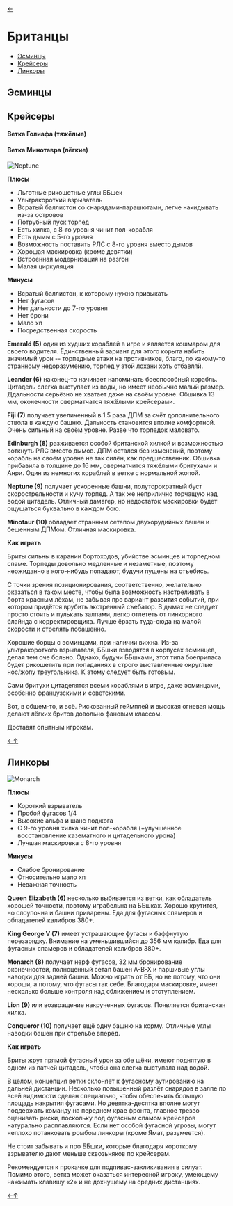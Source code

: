 [←](../readme.md)

# Британцы

- [Эсминцы](#Эсминцы)
- [Крейсеры](#Крейсеры)
- [Линкоры](#Линкоры)

## Эсминцы

## Крейсеры

#### Ветка Голиафа (тяжёлые)

#### Ветка Минотавра (лёгкие)
![Neptune](../images/neptune.png)

**Плюсы**
- Льготные рикошетные углы ББшек
- Ультракороткий взрыватель
- Всратый баллистон со снарядами-парашютами, легче накидывать из-за островов
- Потрубный пуск торпед
- Есть хилка, с 8-го уровня чинит пол-корабля
- Есть дымы с 5-го уровня
- Возможность поставить РЛС с 8-го уровня вместо дымов
- Хорошая маскировка (кроме девятки)
- Встроенная модернизация на разгон
- Малая циркуляция

**Минусы**
- Всратый баллистон, к которому нужно привыкать
- Нет фугасов
- Нет дальности до 7-го уровня
- Нет брони
- Мало хп
- Посредственная скорость

**Emerald (5)** один из худших кораблей в игре и является кошмаром для своего водителя. Единственный вариант для этого корыта набить значимый урон -- торпедные атаки на противников, благо, по какому-то странному недоразумению, торпед у этой лохани хоть отбавляй.

**Leander (6)** наконец-то начинает напоминать боеспособный корабль. Цитадель слегка выступает из воды, но имеет необычно малый размер. Ддальности серьёзно не хватает даже на своём уровне. Обшивка 13 мм, оконечности оверматчатся тяжёлыми крейсерами.

**Fiji (7)** получает увеличенный в 1.5 раза ДПМ за счёт дополнительного ствола в каждую башню. Дальность становится вполне комфортной. Очень сильный на своём уровне. Разве что торпедок маловато.

**Edinburgh (8)** разживается особой британской хилкой и возможностью воткнуть РЛС вместо дымов. ДПМ остался без изменений, поэтому корабль на своём уровне не так силён, как предшественник. Обшивка прибавила в толщине до 16 мм, оверматчится тяжёлыми бритухами и Анри. Один из немногих кораблей в ветке с нормальной жопой.

**Neptune (9)** получает ускоренные башни, полуторократный буст скорострельности и кучу торпед. А так же неприлично торчащую над водой цитадель. Отличный дамагер, но недостаток маскировки будет ощущаться буквально в каждом бою.

**Minotaur (10)** обладает странным сетапом двухорудийных башен и бешенным ДПМом. Отличная маскировка.

**Как играть**

Бриты сильны в карании бортоходов, убийстве эсминцев и торпедном спаме. Торпеды довольно медленные и незаметные, поэтому неожиданно в кого-нибудь попадают, будучи пущены на отъебись.

С точки зрения позиционирования, соответственно, желательно оказаться в таком месте, чтобы была возможность настреливать в борта красным лёхам, не забывая про вариант развития событий, при котором придётся врубить экстренный съебатор. В дымах не следует просто стоять и пулькать залпами, легко отлететь от линкорного блайнда с корректировщика. Лучше ёрзать туда-сюда на малой скорости и стрелять побашенно.

Хорошие борцы с эсминцами, при наличии вижна. Из-за ультракороткого взрывателя, ББшки взводятся в корпусах эсминцев, делая тем оче больно. Однако, будучи ББшками, этот типа боеприпаса будет рикошетить при попаданиях в строго выставленные округлые нос/жопу треугольника. К этому следует быть готовым.

Сами бритухи цитаделятся всеми кораблями в игре, даже эсминцами, особенно французскими и советскими.

Вот, в общем-то, и всё. Рискованный геймплей и высокая огневая мощь делают лёгких бритов довольно фановым классом.

Доставят опытным игрокам.

[←](../readme.md)[↑](#Британцы)

## Линкоры
![Monarch](../images/monarch.png)

**Плюсы**
- Короткий взрыватель
- Пробой фугасов 1/4
- Высокие альфа и шанс поджога
- С 9-го уровня хилка чинит пол-корабля (+улучшенное восстановление казематного и цитадельного урона)
- Лучшая маскировка c 8-го уровня

**Минусы**
- Слабое бронирование
- Относительно мало хп
- Неважная точность

**Queen Elizabeth (6)** несколько выбивается из ветки, как обладатель хорошей точности, поэтому играбельна на ББшках. Хорошо крутится, но слоупочна и башни приварены. Еда для фугасных спамеров и обладателей калибров 380+.

**King George V (7)** имеет устрашающие фугасы и баффнутую перезарядку. Внимание на уменьшившийся до 356 мм калибр. Еда для фугасных спамеров и обладателей калибров 380+.

**Monarch (8)** получает нерф фугасов, 32 мм бронирование оконечностей, полноценный сетап башен A-B-X и паршивые углы наводки для задней башни. Можно играть от ББ, но не потому, что они хороши, а потому, что фугасы так себе. Благодаря маскировке, имеет несколько больше контроля над сближением и отступлением.

**Lion (9)** или возвращение накрученных фугасов. Появляется британская хилка.

**Conqueror (10)** получает ещё одну башню на корму. Отличные углы наводки башен при стрельбе вперёд.

**Как играть**

Бриты жрут прямой фугасный урон за обе щёки, имеют поднятую в одном из патчей цитадель, чтобы она слегка выступала над водой.

В целом, концепция ветки склоняет к фугасному аутированию на дальней дистанции. Несколько повышенный разлёт снарядов в залпе по всей видимости сделан специально, чтобы обеспечить большую площадь накрытия фугасами. Но девятка-десятка вполне могут поддержать команду на переднем крае фронта, главное трезво оценивать риски, поскольку под фугасным спамом крейсеров натурально расплавляются. Если нет особой фугасной угрозы, могут неплохо потанковать ромбом линкоры (кроме Ямат, разумеется).

Не стоит забывать и про ББшки, которые благодаря короткому взрывателю дают меньше сквозьняков по крейсерам.

Рекомендуется к прокачке для подпивас-закликивания в силуэт.
Помимо этого, ветка может оказаться интересной игроку, умеющему нажимать клавишу «2» и не дохнущему на средних дистанциях.

[←](../readme.md)[↑](#Британцы)
